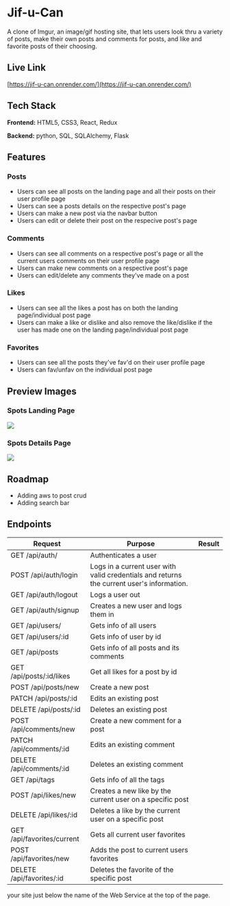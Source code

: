# Jif-u-Can

A clone of Imgur, an image/gif hosting site, that lets users look thru a variety of posts, make their own posts and comments for posts, and like and favorite posts of their choosing.


## Live Link

[https://jif-u-can.onrender.com/](https://jif-u-can.onrender.com/)

## Tech Stack

**Frontend:** HTML5, CSS3, React, Redux

**Backend:** python, SQL, SQLAlchemy, Flask


## Features

### Posts
- Users can see all posts on the landing page and all their posts on their user profile page
- Users can see a posts details on the respective post's page
- Users can make a new post via the navbar button
- Users can edit or delete their post on the respecive post's page

### Comments
- Users can see all comments on a respective post's page or all the current users comments on their user profile page
- Users can make new comments on a respective post's page
- Users can edit/delete any comments they've made on a post

### Likes
- Users can see all the likes a post has on both the landing page/individual post page
- Users can make a like or dislike and also remove the like/dislike if the user has made one on the landing page/individual post page

### Favorites
- Users can see all the posts they've fav'd on their user profile page
- Users can fav/unfav on the individual post page

## Preview Images

### Spots Landing Page

![](https://i.imgur.com/jU5gv2M.jpeg)

### Spots Details Page

![](https://i.imgur.com/1lxJZRh.png)
## Roadmap

- Adding aws to post crud
- Adding search bar

## Endpoints

|Request|Purpose|Result|
| ---- | ------------- | ---- |
| GET /api/auth/ | Authenticates a user | |
| POST /api/auth/login | Logs in a current user with valid credentials and returns the current user's information. |  |
| GET /api/auth/logout | Logs a user out |  |
| GET /api/auth/signup | Creates a new user and logs them in |  |
| GET /api/users/ | Gets info of all users |  |
| GET /api/users/:id | Gets info of user by id |  |
| GET /api/posts | Gets info of all posts and its comments |  |
| GET /api/posts/:id/likes | Get all likes for a post by id |  |
| POST /api/posts/new | Create a new post |  |
| PATCH /api/posts/:id | Edits an existing post |  |
| DELETE /api/posts/:id | Deletes an existing post |  |
| POST /api/comments/new | Create a new comment for a post |  |
| PATCH /api/comments/:id | Edits an existing comment |  |
| DELETE /api/comments/:id | Deletes an existing comment |  |
| GET /api/tags | Gets info of all the tags |  |
| POST /api/likes/new | Creates a new like by the current user on a specific post |  |
| DELETE /api/likes/:id | Deletes a like by the current user on a specific post |  |
| GET /api/favorites/current | Gets all current user favorites |  |
| POST /api/favorites/new | Adds the post to current users favorites |  |
| DELETE /api/favorites/:id | Deletes the favorite of the specific post |  |


your site just below the name of the Web Service at the top of the page.

[Render.com]: https://render.com/
[Dashboard]: https://dashboard.render.com/
